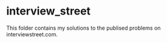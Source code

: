interview_street
================

This folder contains my solutions to the publised problems on interviewstreet.com.
